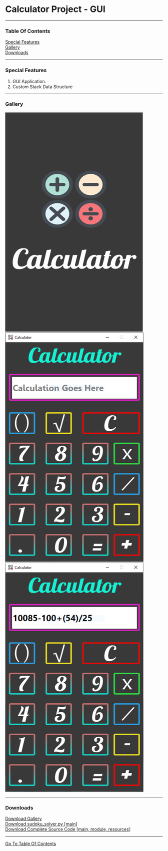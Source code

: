 <h1 id="top">Calculator Project - GUI</h1><hr>
<h3>Table Of Contents</h3>
<a href="#sf">Special Features</a><br>
<a href="#glry">Gallery</a><br>
<a href="#downloads">Downloads</a><br><hr>
<h3 id="sf">Special Features</h3>
<ol>
    <li>GUI Application.</li>
		<li>Custom Stack Data Structure</li>
</ol><hr>
<h3 id="glry">Gallery</h3>
<img src="0.PNG">
<img src="1.PNG">
<img src="2.PNG">
<hr>
<h3 id="downloads">Downloads</h3>
<a href="Snips.rar">Download Gallery</a><br>
<a href="sudoku_solver.py">Download sudoku_solver.py [main]</a><br>
<a href="sudoku.rar">Download Complete Source Code [main, module, resources]</a><br>
<hr>
<a href="#top">Go To Table Of Contents</a>
